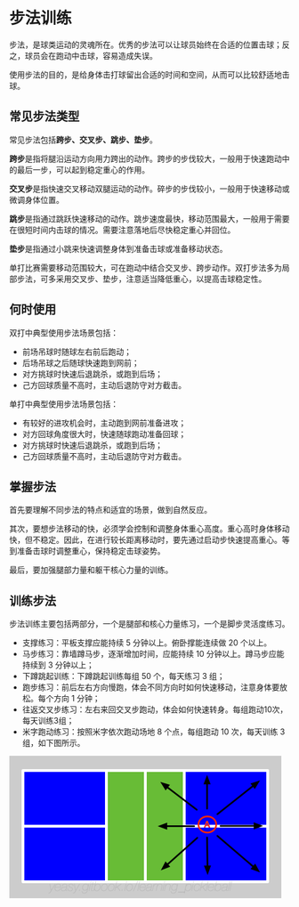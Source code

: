 # 步法训练

步法，是球类运动的灵魂所在。优秀的步法可以让球员始终在合适的位置击球；反之，球员会在跑动中击球，容易造成失误。

使用步法的目的，是给身体击打球留出合适的时间和空间，从而可以比较舒适地击球。

## 常见步法类型

常见步法包括**跨步、交叉步、跳步、垫步**。

**跨步**是指将腿沿运动方向用力跨出的动作。跨步的步伐较大，一般用于快速跑动中的最后一步，可以起到稳定重心的作用。

**交叉步**是指快速交叉移动双腿运动的动作。碎步的步伐较小，一般用于快速移动或微调身体位置。

**跳步**是指通过跳跃快速移动的动作。跳步速度最快，移动范围最大，一般用于需要在很短时间内击球的情况。需要注意落地后尽快稳定重心并回位。

**垫步**是指通过小跳来快速调整身体到准备击球或准备移动状态。

单打比赛需要移动范围较大，可在跑动中结合交叉步、跨步动作。双打步法多为局部步法，可多采用交叉步、垫步，注意适当降低重心，以提高击球稳定性。

## 何时使用

双打中典型使用步法场景包括：

* 前场吊球时随球左右前后跑动；
* 后场吊球之后随球快速跑到网前；
* 对方挑球时快速后退跳杀，或跑到后场；
* 己方回球质量不高时，主动后退防守对方截击。

单打中典型使用步法场景包括：

* 有较好的进攻机会时，主动跑到网前准备进攻；
* 对方回球角度很大时，快速随球跑动准备回球；
* 对方挑球时快速后退跳杀，或跑到后场；
* 己方回球质量不高时，主动后退防守对方截击。

## 掌握步法
首先要理解不同步法的特点和适宜的场景，做到自然反应。

其次，要想步法移动的快，必须学会控制和调整身体重心高度。重心高时身体移动快，但不稳定。因此，在进行较长距离移动时，要先通过启动步快速提高重心。等到准备击球时调整重心，保持稳定击球姿势。

最后，要加强腿部力量和躯干核心力量的训练。

## 训练步法

步法训练主要包括两部分，一个是腿部和核心力量练习，一个是脚步灵活度练习。

* 支撑练习：平板支撑应能持续 5 分钟以上。俯卧撑能连续做 20 个以上。
* 马步练习：靠墙蹲马步，逐渐增加时间，应能持续 10 分钟以上。蹲马步应能持续到 3 分钟以上；
* 下蹲跳起训练：下蹲跳起训练每组 50 个，每天练习 3 组；
* 跑步练习：前后左右方向慢跑，体会不同方向时如何快速移动，注意身体要放松。每个方向 1 分钟；
* 往返交叉步练习：左右来回交叉步跑动，体会如何快速转身。每组跑动10次，每天训练3组；
* 米字跑动练习：按照米字依次跑动场地 8 个点，每组跑动 10 次，每天训练 3 组，如下图所示。

![米字步伐训练](_images/footwork.png)
